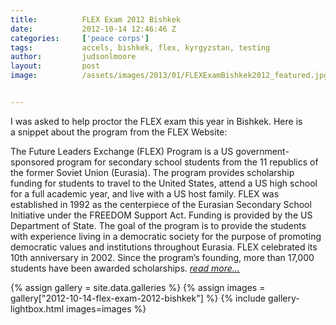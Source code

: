```yaml
---
title:			FLEX Exam 2012 Bishkek
date:			2012-10-14 12:46:46 Z
categories:		['peace corps']
tags:			accels, bishkek, flex, kyrgyzstan, testing
author:			judsonlmoore
layout:			post
image:			/assets/images/2013/01/FLEXExamBishkek2012_featured.jpg


---
```


I was asked to help proctor the FLEX exam this year in Bishkek. Here is a snippet about the program from the FLEX Website:

The Future Leaders Exchange (FLEX) Program is a US government-sponsored program for secondary school students from the 11 republics of the former Soviet Union (Eurasia). The program provides scholarship funding for students to travel to the United States, attend a US high school for a full academic year, and live with a US host family. FLEX was established in 1992 as the centerpiece of the Eurasian Secondary School Initiative under the FREEDOM Support Act. Funding is provided by the US Department of State. The goal of the program is to provide the students with experience living in a democratic society for the purpose of promoting democratic values and institutions throughout Eurasia. FLEX celebrated its 10th anniversary in 2002. Since the program’s founding, more than 17,000 students have been awarded scholarships. _[read more...](http://www.americancouncils.kg/flex.html)_

{% assign gallery = site.data.galleries %}
{% assign images = gallery["2012-10-14-flex-exam-2012-bishkek"] %}
{% include gallery-lightbox.html images=images %}
